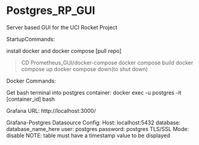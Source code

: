 # Postgres_RP_GUI
Server based GUI for the UCI Rocket Project

StartupCommands:

install docker and docker compose
[pull repo]
>CD Prometheus_GUI/docker-compose
>docker compose build
>docker compose up
>docker compose down(to shut down)

Docker Commands:

Get bash terminal into postgres container: docker exec -u postgres -it [container_id] bash


Grafana URL: http://localhost:3000/

Grafana-Postgres Datasource Config:
Host: localhost:5432
database: database_name_here
user: postgres
password: postgres
TLS/SSL Mode: disable
NOTE: table must have a timestamp value to be displayed
